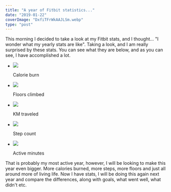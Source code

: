 ```yaml
---
title: "A year of Fitbit statistics..."
date: "2019-01-22"
coverImage: "DxfiTFrWkAAJLSm.webp"
type: "post"
---
```


This morning I decided to take a look at my Fitbit stats, and I thought... "I wonder what my yearly stats are like". Taking a look, and I am really surprised by these stats. You can see what they are below, and as you can see, I have accomplished a lot.

- ![](https://i0.wp.com/michaelbrooks.co.uk/wp-content/uploads/2019/01/DxfiTFrWkAAJLSm.jpg?fit=576%2C1024&ssl=1)
    
    Calorie burn
    
- ![](https://i2.wp.com/michaelbrooks.co.uk/wp-content/uploads/2019/01/DxfiTqkWoAEOu5q.jpg?fit=576%2C1024&ssl=1)
    
    Floors climbed
    
- ![](https://i2.wp.com/michaelbrooks.co.uk/wp-content/uploads/2019/01/Dxfic_oWoAEIicf.jpg?fit=576%2C1024&ssl=1)
    
    KM traveled
    
- ![](https://i1.wp.com/michaelbrooks.co.uk/wp-content/uploads/2019/01/DxfiTXOWwAA4Feh-1.jpg?fit=576%2C1024&ssl=1)
    
    Step count
    
- ![](https://i0.wp.com/michaelbrooks.co.uk/wp-content/uploads/2019/01/DxfiT9fWkAAplKL-1.jpg?fit=576%2C1024&ssl=1)
    
    Active minutes
    

That is probably my most active year, however, I will be looking to make this year even bigger. More calories burned, more steps, more floors and just all around more of living life. Now I have stats, I will be doing this again next year and compare the differences, along with goals, what went well, what didn't etc.
